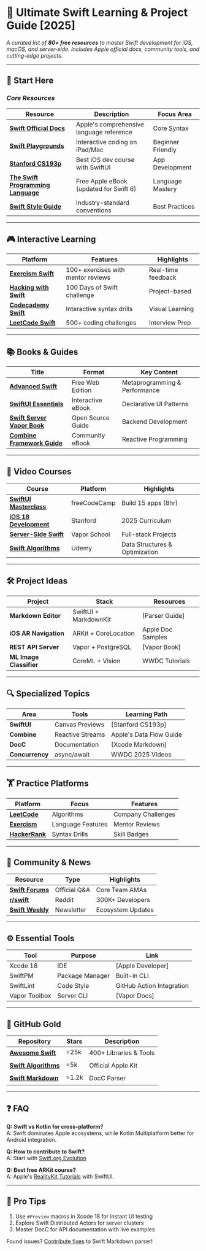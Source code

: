 # 🚀 Ultimate Swift Learning & Project Guide [2025]

_A curated list of **80+ free resources** to master Swift development for iOS, macOS, and server-side. Includes Apple official docs, community tools, and cutting-edge projects._

---

## 🧭 **Start Here**
### _Core Resources_
| Resource | Description | Focus Area |
|----------|-------------|------------|
| **[Swift Official Docs](https://www.swift.org/documentation/)** | Apple's comprehensive language reference | Core Syntax |
| **[Swift Playgrounds](https://www.apple.com/swift/playgrounds/)** | Interactive coding on iPad/Mac | Beginner Friendly |
| **[Stanford CS193p](https://cs193p.sites.stanford.edu/)** | Best iOS dev course with SwiftUI | App Development |
| **[The Swift Programming Language](https://docs.swift.org/swift-book/)** | Free Apple eBook (updated for Swift 6) | Language Mastery |
| **[Swift Style Guide](https://github.com/raywenderlich/swift-style-guide)** | Industry-standard conventions | Best Practices |

---

## 🎮 **Interactive Learning**
| Platform | Features | Highlights |
|----------|----------|------------|
| **[Exercism Swift](https://exercism.org/tracks/swift)** | 100+ exercises with mentor reviews | Real-time feedback |
| **[Hacking with Swift](https://www.hackingwithswift.com/)** | 100 Days of Swift challenge | Project-based |
| **[Codecademy Swift](https://www.codecademy.com/learn/learn-swift)** | Interactive syntax drills | Visual Learning |
| **[LeetCode Swift](https://leetcode.com/tag/swift/)** | 500+ coding challenges | Interview Prep |

---

## 📚 **Books & Guides**
| Title | Format | Key Content |
|-------|--------|-------------|
| **[Advanced Swift](https://www.objc.io/books/advanced-swift/)** | Free Web Edition | Metaprogramming & Performance |
| **[SwiftUI Essentials](https://www.hackingwithswift.com/books/ios-swiftui)** | Interactive eBook | Declarative UI Patterns |
| **[Swift Server Vapor Book](https://docs.vapor.codes/)** | Open Source Guide | Backend Development |
| **[Combine Framework Guide](https://heckj.github.io/swiftui-notes/)** | Community eBook | Reactive Programming |

---

## 🎥 **Video Courses**
| Course | Platform | Highlights |
|--------|----------|------------|
| **[SwiftUI Masterclass](https://youtu.be/F2ojC6TNwws)** | freeCodeCamp | Build 15 apps (8hr) |
| **[iOS 18 Development](https://cs193p.sites.stanford.edu/)** | Stanford | 2025 Curriculum |
| **[Server-Side Swift](https://vapor.university/)** | Vapor School | Full-stack Projects |
| **[Swift Algorithms](https://www.udemy.com/course/swift-algorithms/)** | Udemy | Data Structures & Optimization |

---

## 🛠️ **Project Ideas**
| Project | Stack | Resources |
|---------|-------|-----------|
| **Markdown Editor** | SwiftUI + MarkdownKit | [Parser Guide] |
| **iOS AR Navigation** | ARKit + CoreLocation | Apple Doc Samples |
| **REST API Server** | Vapor + PostgreSQL | [Vapor Book] |
| **ML Image Classifier** | CoreML + Vision | WWDC Tutorials |

---

## 🔍 **Specialized Topics**
| Area | Tools | Learning Path |
|------|-------|---------------|
| **SwiftUI** | Canvas Previews | [Stanford CS193p] |
| **Combine** | Reactive Streams | Apple's Data Flow Guide |
| **DocC** | Documentation | [Xcode Markdown] |
| **Concurrency** | async/await | WWDC 2025 Videos |

---

## 🏋️ **Practice Platforms**
| Platform | Focus | Features |
|----------|-------|----------|
| **[LeetCode](https://leetcode.com/tag/swift/)** | Algorithms | Company Challenges |
| **[Exercism](https://exercism.org/tracks/swift)** | Language Features | Mentor Reviews |
| **[HackerRank](https://www.hackerrank.com/domains/tutorials/10-days-of-swift)** | Syntax Drills | Skill Badges |

---

## 🤝 **Community & News**
| Resource | Type | Highlights |
|----------|------|------------|
| **[Swift Forums](https://forums.swift.org/)** | Official Q&A | Core Team AMAs |
| **[r/swift](https://www.reddit.com/r/swift/)** | Reddit | 300K+ Developers |
| **[Swift Weekly](https://swiftweekly.github.io/)** | Newsletter | Ecosystem Updates |

---

## ⚙️ **Essential Tools**
| Tool | Purpose | Link |
|------|---------|------|
| Xcode 18 | IDE | [Apple Developer] |
| SwiftPM | Package Manager | Built-in CLI |
| SwiftLint | Code Style | GitHub Action Integration |
| Vapor Toolbox | Server CLI | [Vapor Docs] |

---

## 📂 **GitHub Gold**
| Repository | Stars | Description |
|------------|-------|-------------|
| **[Awesome Swift](https://github.com/matteocrippa/awesome-swift)** | ⭐25k | 400+ Libraries & Tools |
| **[Swift Algorithms](https://github.com/apple/swift-algorithms)** | ⭐5k | Official Apple Kit |
| **[Swift Markdown](https://github.com/swiftlang/swift-markdown)** | ⭐1.2k | DocC Parser  |

---

## ❓ **FAQ**
**Q: Swift vs Kotlin for cross-platform?**  
A: Swift dominates Apple ecosystems, while Kotlin Multiplatform better for Android integration.

**Q: How to contribute to Swift?**  
A: Start with [Swift.org Evolution](https://github.com/apple/swift-evolution) 

**Q: Best free ARKit course?**  
A: Apple's [RealityKit Tutorials](https://developer.apple.com/augmented-reality/) with SwiftUI.

---

## 🚨 **Pro Tips**
1. Use `#Preview` macros in Xcode 18 for instant UI testing 
2. Explore Swift Distributed Actors for server clusters 
3. Master DocC for API documentation with live examples 

Found issues? [Contribute fixes](https://github.com/swiftlang/swift-markdown) to Swift Markdown parser!

